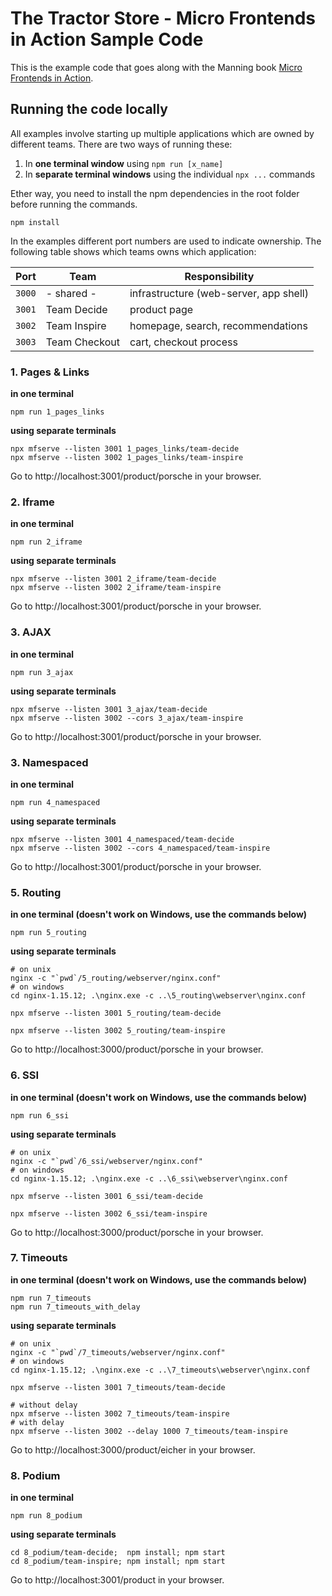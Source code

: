 # The Tractor Store - Micro Frontends in Action Sample Code

This is the example code that goes along with the Manning book [Micro Frontends in Action](https://www.manning.com/books/micro-frontends-in-action?a_aid=mfia&a_bid=5f09fdeb).

## Running the code locally

All examples involve starting up multiple applications which are owned by different teams. There are two ways of running these:

1. In **one terminal window** using `npm run [x_name]`
2. In **separate terminal windows** using the individual `npx ...` commands

Ether way, you need to install the npm dependencies in the root folder before running the commands.

```
npm install
```

In the examples different port numbers are used to indicate ownership. The following table shows which teams owns which application:

| Port   | Team          | Responsibility                         |
| ------ | ------------- | -------------------------------------- |
| `3000` | - shared -    | infrastructure (web-server, app shell) |
| `3001` | Team Decide   | product page                           |
| `3002` | Team Inspire  | homepage, search, recommendations      |
| `3003` | Team Checkout | cart, checkout process                 |

### 1. Pages & Links

**in one terminal**

```
npm run 1_pages_links
```

**using separate terminals**

```
npx mfserve --listen 3001 1_pages_links/team-decide
npx mfserve --listen 3002 1_pages_links/team-inspire
```

Go to http://localhost:3001/product/porsche in your browser.

### 2. Iframe

**in one terminal**

```
npm run 2_iframe
```

**using separate terminals**

```
npx mfserve --listen 3001 2_iframe/team-decide
npx mfserve --listen 3002 2_iframe/team-inspire
```

Go to http://localhost:3001/product/porsche in your browser.

### 3. AJAX

**in one terminal**

```
npm run 3_ajax
```

**using separate terminals**

```
npx mfserve --listen 3001 3_ajax/team-decide
npx mfserve --listen 3002 --cors 3_ajax/team-inspire
```

Go to http://localhost:3001/product/porsche in your browser.

### 3. Namespaced

**in one terminal**

```
npm run 4_namespaced
```

**using separate terminals**

```
npx mfserve --listen 3001 4_namespaced/team-decide
npx mfserve --listen 3002 --cors 4_namespaced/team-inspire
```

Go to http://localhost:3001/product/porsche in your browser.

### 5. Routing

**in one terminal (doesn't work on Windows, use the commands below)**

```
npm run 5_routing
```

**using separate terminals**

```
# on unix
nginx -c "`pwd`/5_routing/webserver/nginx.conf"
# on windows
cd nginx-1.15.12; .\nginx.exe -c ..\5_routing\webserver\nginx.conf

npx mfserve --listen 3001 5_routing/team-decide

npx mfserve --listen 3002 5_routing/team-inspire
```

Go to http://localhost:3000/product/porsche in your browser.

### 6. SSI

**in one terminal (doesn't work on Windows, use the commands below)**

```
npm run 6_ssi
```

**using separate terminals**

```
# on unix
nginx -c "`pwd`/6_ssi/webserver/nginx.conf"
# on windows
cd nginx-1.15.12; .\nginx.exe -c ..\6_ssi\webserver\nginx.conf

npx mfserve --listen 3001 6_ssi/team-decide

npx mfserve --listen 3002 6_ssi/team-inspire
```

Go to http://localhost:3000/product/porsche in your browser.

### 7. Timeouts

**in one terminal (doesn't work on Windows, use the commands below)**

```
npm run 7_timeouts
npm run 7_timeouts_with_delay
```

**using separate terminals**

```
# on unix
nginx -c "`pwd`/7_timeouts/webserver/nginx.conf"
# on windows
cd nginx-1.15.12; .\nginx.exe -c ..\7_timeouts\webserver\nginx.conf

npx mfserve --listen 3001 7_timeouts/team-decide

# without delay
npx mfserve --listen 3002 7_timeouts/team-inspire
# with delay
npx mfserve --listen 3002 --delay 1000 7_timeouts/team-inspire
```

Go to http://localhost:3000/product/eicher in your browser.

### 8. Podium

**in one terminal**

```
npm run 8_podium
```

**using separate terminals**

```
cd 8_podium/team-decide;  npm install; npm start
cd 8_podium/team-inspire; npm install; npm start
```

Go to http://localhost:3001/product in your browser.
